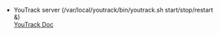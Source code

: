 

-   YouTrack server (/var/local/youtrack/bin/youtrack.sh start/stop/restart &)  
    [YouTrack Doc](https://www.jetbrains.com/help/youtrack/standalone/Stop-and-Start-YouTrack.html)
<!--stackedit_data:
eyJoaXN0b3J5IjpbLTE0MTYzOTQxMDhdfQ==
-->